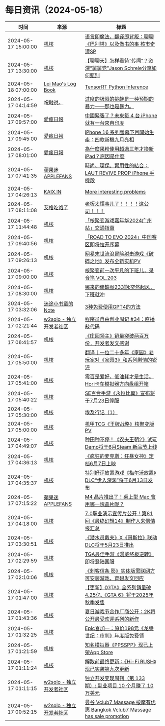 ﻿# 每日资讯（2024-05-18）

|时间|来源|标题|
|---|---|---|
|2024-05-17 15:00:00|[机核](https://www.gcores.com/rss)|[语言即魔法，翻译即背叛：聊聊《巴别塔》以及做书的事 核市奇谭SP](https://www.gcores.com/radios/181619)|
|2024-05-17 13:30:00|[机核](https://www.gcores.com/rss)|[【聊聊天】怎样看待“传闻”？资深“舅舅党”Jason Schreie分享如何甄别](https://www.gcores.com/articles/182027)|
|2024-05-18 07:00:00|[Lei Mao's Log Book](https://leimao.github.io/atom.xml)|[TensorRT Python Inference](https://leimao.github.io/blog/TensorRT-Python-Inference/)|
|2024-05-17 04:14:59|[祝融说。](https://zhurongshuo.com/index.xml)|[过度的极限的挑衅是一种预期的暴力——那也是暴力。](https://zhurongshuo.com/posts/2024/05/1701/)|
|2024-05-17 09:57:00|[愛瘋日報](http://www.iphonetaiwan.org/feeds/posts/default)|[中國緊張了？未來每 4 台 iPhone 就有一台來自印度](https://www.iphonetaiwan.org/2024/05/iphone-production-india-2028.html)|
|2024-05-17 09:45:00|[愛瘋日報](http://www.iphonetaiwan.org/feeds/posts/default)|[iPhone 16 系列螢幕下月開始生產：四款新機九月亮相](https://www.iphonetaiwan.org/2024/05/iphone-16-series-launch-september.html)|
|2024-05-17 08:01:00|[愛瘋日報](http://www.iphonetaiwan.org/feeds/posts/default)|[為什麼果粉使用超過三年才換新 iPad？原因是什麼](https://www.iphonetaiwan.org/2024/05/ipad-user-upgrade-cycle.html)|
|2024-05-17 07:41:35|[蘋果迷 APPLEFANS](https://applefans.today/feed/)|[時尚、環保、實用性的結合：LAUT REVIVE PROP iPhone 手機殻](https://applefans.today/2024-05-laut-revive-prop-iphone-case-reviews/)|
|2024-05-17 04:26:13|[KAIX.IN](https://kaix.in/feed/)|[More interesting problems](https://kaix.in/2024/0517-more-interesting-problems/)|
|2024-05-17 08:11:08|[艾格吃饱了](https://feedpress.me/wx-aigechibaole)|[老板太懂事儿了！！！！这公司！！！](http://mp.weixin.qq.com/s?__biz=MjM5NTYxODQyMA%3D%3D&mid=2653453109&idx=1&sn=8d5888d8df1b7d7d4948d946d9362167)|
|2024-05-17 11:44:48|[机核](https://www.gcores.com/rss)|[「核聚变游戏嘉年华2024广州站」交通指南](https://www.gcores.com/articles/181991)|
|2024-05-17 09:40:56|[机核](https://www.gcores.com/rss)|[「ROAD TO EVO 2024」中国赛区即将拉开序幕](https://www.gcores.com/articles/182043)|
|2024-05-17 09:26:13|[机核](https://www.gcores.com/rss)|[网易末世流浪冒险射击游戏《破碎之地》发布全新实机PV](https://www.gcores.com/articles/182041)|
|2024-05-17 09:00:00|[机核](https://www.gcores.com/rss)|[核聚变前一次平凡的下班儿，录音笔 VOL.203](https://www.gcores.com/radios/182031)|
|2024-05-17 08:30:00|[机核](https://www.gcores.com/rss)|[哪来的傻缺图233期:突然起风，下班就冲](https://www.gcores.com/articles/179394)|
|2024-05-17 03:32:06|[迷途小书童的Note](https://xugaoxiang.com/feed)|[3种免费使用GPT4的方法](https://xugaoxiang.com/2024/05/17/3-methods-gpt4/)|
|2024-05-17 02:21:44|[w2solo - 独立开发者社区](https://w2solo.com/topics/feed)|[程序员自由创业周记 #34：直播敲代码](https://w2solo.com/topics/4629)|
|2024-05-17 06:41:57|[机核](https://www.gcores.com/rss)|[《庄园领主》销量突破两百万份，开发者发文感谢](https://www.gcores.com/articles/182033)|
|2024-05-17 05:50:00|[机核](https://www.gcores.com/rss)|[翻译丨一位二十多年《家园》老玩家对《家园3》和系列剧情的锐评](https://www.gcores.com/articles/182000)|
|2024-05-17 05:41:00|[机核](https://www.gcores.com/rss)|[零百是爱好，低油耗才是生活。Hori卡车模拟器方向盘组开箱](https://www.gcores.com/articles/181835)|
|2024-05-17 05:40:22|[机核](https://www.gcores.com/rss)|[SE百合手游《永恒比翼》宣布将于7月23日停服](https://www.gcores.com/articles/182028)|
|2024-05-17 05:30:00|[机核](https://www.gcores.com/rss)|[埃及行记（1）](https://www.gcores.com/articles/182003)|
|2024-05-17 05:00:00|[机核](https://www.gcores.com/rss)|[机甲TCG《王牌战略》核聚变版PV](https://www.gcores.com/videos/182002)|
|2024-05-17 04:49:07|[机核](https://www.gcores.com/rss)|[种田种不停！《农夫王朝2》试玩Demo将于6月Steam 新品节上线](https://www.gcores.com/articles/182026)|
|2024-05-17 04:36:13|[机核](https://www.gcores.com/rss)|[《疯狂的麦克斯：狂暴女神》定档6月7日上映](https://www.gcores.com/articles/182025)|
|2024-05-17 04:35:37|[机核](https://www.gcores.com/rss)|[特别好评放置游戏《梅尔沃放置》DLC“步入深渊”将于6月13日发布](https://www.gcores.com/articles/182024)|
|2024-05-17 07:15:22|[蘋果迷 APPLEFANS](https://applefans.today/feed/)|[M4 晶片推出了！桌上型 Mac 會用哪一塊晶片呢？](https://applefans.today/2024-05-next-generation-m3-m4-macs/)|
|2024-05-17 04:18:00|[机核](https://www.gcores.com/rss)|[7.0职业演示宣传片公开！第81回《最终幻想14》制作人来信情报汇总](https://www.gcores.com/articles/182010)|
|2024-05-17 03:30:51|[机核](https://www.gcores.com/rss)|[《潜水员戴夫》X《哥斯拉》联动DLC将于5月23日推出](https://www.gcores.com/articles/182019)|
|2024-05-17 02:29:59|[机核](https://www.gcores.com/rss)|[TGA最佳手游《漫威终极逆转》即将登陆国服](https://www.gcores.com/articles/182014)|
|2024-05-17 02:10:06|[机核](https://www.gcores.com/rss)|[《刺客信条 影》实体版需联网方可安装游戏，育碧发文回应](https://www.gcores.com/articles/182011)|
|2024-05-17 01:47:00|[机核](https://www.gcores.com/rss)|[【更新】《GTA》全系列销量破4.25亿,《GTA 6》将于2025年秋季发售](https://www.gcores.com/articles/182004)|
|2024-05-17 01:43:36|[机核](https://www.gcores.com/rss)|[夏日游戏节合作厂商公开：2K将公开最受欢迎系列的新作](https://www.gcores.com/articles/182008)|
|2024-05-17 01:32:25|[机核](https://www.gcores.com/rss)|[Epic喜加一：原价198元《龙腾世纪：审判》年度版免费领](https://www.gcores.com/articles/182009)|
|2024-05-17 01:21:59|[机核](https://www.gcores.com/rss)|[知名模拟器《PPSSPP》现已上架App Store](https://www.gcores.com/articles/182007)|
|2024-05-17 01:11:24|[机核](https://www.gcores.com/rss)|[解散前最终更新：《Hi-Fi RUSH》现已实装第九次更新](https://www.gcores.com/articles/182005)|
|2024-05-17 01:11:15|[w2solo - 独立开发者社区](https://w2solo.com/topics/feed)|[独立开发变现周刊（第 133 期）: 副业项目 10 个月赚了 10 万美元](https://w2solo.com/topics/4628)|
|2024-05-17 00:52:15|[w2solo - 独立开发者社区](https://w2solo.com/topics/feed)|[曼谷 Vclub7 Massage 按摩有优惠 Bangkok Vclub7 Massage has sale promotion ](https://w2solo.com/topics/4627)|
